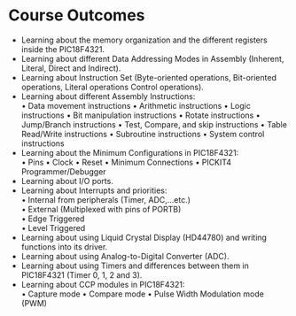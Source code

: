 # Course Outcomes
* Learning about the memory organization and the different registers inside the PIC18F4321.
* Learning about different Data Addressing Modes in Assembly (Inherent, Literal, Direct and Indirect).
* Learning about Instruction Set (Byte-oriented operations, Bit-oriented operations, Literal operations Control operations).
* Learning about different Assembly Instructions:\
• Data movement instructions
• Arithmetic instructions
• Logic instructions
• Bit manipulation instructions
• Rotate instructions
• Jump/Branch instructions
• Test, Compare, and skip instructions
• Table Read/Write instructions
• Subroutine instructions
• System control instructions
* Learning about the Minimum Configurations in PIC18F4321:\
• Pins
• Clock
• Reset
• Minimum Connections
• PICKIT4 Programmer/Debugger
* Learning about I/O ports.
* Learning about Interrupts and priorities:\
• Internal from peripherals (Timer, ADC,…etc.)\
• External (Multiplexed with pins of PORTB)\
    • Edge Triggered\
    • Level Triggered
* Learning about using Liquid Crystal Display (HD44780) and writing functions into its driver.
* Learning about using Analog-to-Digital Converter (ADC).
* Learning about using Timers and differences between them in PIC18F4321 (Timer 0, 1, 2 and 3).
* Learning about CCP modules in PIC18F4321:\
• Capture mode
• Compare mode
• Pulse Width Modulation mode (PWM)
